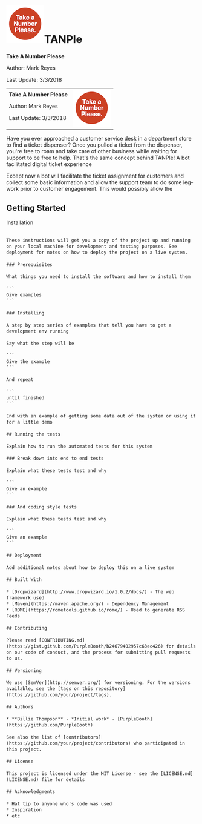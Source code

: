 # ![TANPle logo](www/TANPle_logo_sm.png)TANPle 
**Take A Number Please**

Author: Mark Reyes

Last Update: 3/3/2018
<table>
  <tr>
    <td><b>Take A Number Please</b><p><p>Author: Mark Reyes<p>Last Update: 3/3/2018</td>
    <td><img src="www/TANPle_logo_sm.png" alt="TANPle Logo"></td>
</td>
  </tr>
</table>

Have you ever approached a customer service desk in a department store to find a ticket dispenser? Once you pulled a ticket from the dispenser, you're free to roam and take care of other business while waiting for support to be free to help.
That's the same concept behind TANPle! A bot facilitated digital ticket experience

Except now a bot will facilitate the ticket assignment for customers and collect some basic information and allow the support team to do some leg-work prior to customer engagement. This would possibly allow the

Getting Started
------------

Installation
~~~~~~~~~~~~~~~~~~~~

These instructions will get you a copy of the project up and running on your local machine for development and testing purposes. See deployment for notes on how to deploy the project on a live system.

### Prerequisites

What things you need to install the software and how to install them

```
Give examples
```

### Installing

A step by step series of examples that tell you have to get a development env running

Say what the step will be

```
Give the example
```

And repeat

```
until finished
```

End with an example of getting some data out of the system or using it for a little demo

## Running the tests

Explain how to run the automated tests for this system

### Break down into end to end tests

Explain what these tests test and why

```
Give an example
```

### And coding style tests

Explain what these tests test and why

```
Give an example
```

## Deployment

Add additional notes about how to deploy this on a live system

## Built With

* [Dropwizard](http://www.dropwizard.io/1.0.2/docs/) - The web framework used
* [Maven](https://maven.apache.org/) - Dependency Management
* [ROME](https://rometools.github.io/rome/) - Used to generate RSS Feeds

## Contributing

Please read [CONTRIBUTING.md](https://gist.github.com/PurpleBooth/b24679402957c63ec426) for details on our code of conduct, and the process for submitting pull requests to us.

## Versioning

We use [SemVer](http://semver.org/) for versioning. For the versions available, see the [tags on this repository](https://github.com/your/project/tags).

## Authors

* **Billie Thompson** - *Initial work* - [PurpleBooth](https://github.com/PurpleBooth)

See also the list of [contributors](https://github.com/your/project/contributors) who participated in this project.

## License

This project is licensed under the MIT License - see the [LICENSE.md](LICENSE.md) file for details

## Acknowledgments

* Hat tip to anyone who's code was used
* Inspiration
* etc
